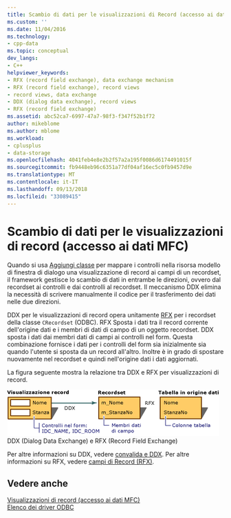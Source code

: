 ```yaml
---
title: Scambio di dati per le visualizzazioni di Record (accesso ai dati MFC) | Microsoft Docs
ms.custom: ''
ms.date: 11/04/2016
ms.technology:
- cpp-data
ms.topic: conceptual
dev_langs:
- C++
helpviewer_keywords:
- RFX (record field exchange), data exchange mechanism
- RFX (record field exchange), record views
- record views, data exchange
- DDX (dialog data exchange), record views
- RFX (record field exchange)
ms.assetid: abc52ca7-6997-47a7-98f3-f347f52b1f72
author: mikeblome
ms.author: mblome
ms.workload:
- cplusplus
- data-storage
ms.openlocfilehash: 4041feb4e8e2b2f57a2a195f0086d6174491015f
ms.sourcegitcommit: fb9448eb96c6351a77df04af16ec5c0fb9457d9e
ms.translationtype: MT
ms.contentlocale: it-IT
ms.lasthandoff: 09/13/2018
ms.locfileid: "33089415"
---
```

# <a name="data-exchange-for-record-views---mfc-data-access"></a>Scambio di dati per le visualizzazioni di record (accesso ai dati MFC)
Quando si usa [Aggiungi classe](../mfc/reference/adding-an-mfc-odbc-consumer.md) per mappare i controlli nella risorsa modello di finestra di dialogo una visualizzazione di record ai campi di un recordset, il framework gestisce lo scambio di dati in entrambe le direzioni, ovvero dal recordset ai controlli e dai controlli al recordset. Il meccanismo DDX elimina la necessità di scrivere manualmente il codice per il trasferimento dei dati nelle due direzioni.  
  
 DDX per le visualizzazioni di record opera unitamente [RFX](../data/odbc/record-field-exchange-rfx.md) per i recordset della classe `CRecordset` (ODBC).  RFX Sposta i dati tra il record corrente dell'origine dati e i membri di dati di campo di un oggetto recordset. DDX sposta i dati dai membri dati di campi ai controlli nel form. Questa combinazione fornisce i dati per i controlli del form sia inizialmente sia quando l'utente si sposta da un record all'altro. Inoltre è in grado di spostare nuovamente nel recordset e quindi nell'origine dati i dati aggiornati.  
  
 La figura seguente mostra la relazione tra DDX e RFX per visualizzazioni di record.  
  
 ![Finestra di dialogo&#45;scambio di dati e record&#45;campo exchange](../data/media/vc37xt1.gif "vc37xt1")  
DDX (Dialog Data Exchange) e RFX (Record Field Exchange)  
  
 Per altre informazioni su DDX, vedere [convalida e DDX](../mfc/dialog-data-exchange-and-validation.md). Per altre informazioni su RFX, vedere [campi di Record (RFX)](../data/odbc/record-field-exchange-rfx.md).  
  
## <a name="see-also"></a>Vedere anche  
 [Visualizzazioni di record (accesso ai dati MFC)](../data/record-views-mfc-data-access.md)   
 [Elenco dei driver ODBC](../data/odbc/odbc-driver-list.md)